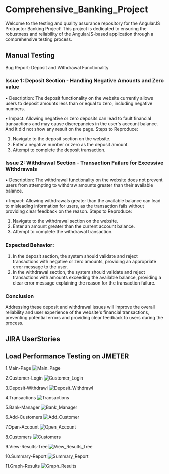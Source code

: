 # Comprehensive_Banking_Project
Welcome to the testing and quality assurance repository for the AngularJS Protractor Banking Project! This project is dedicated to ensuring the robustness and reliability of the AngularJS-based application through a comprehensive testing process.
## Manual Testing
Bug Report: Deposit and Withdrawal Functionality
### Issue 1: Deposit Section - Handling Negative Amounts and Zero value
•	Description: The deposit functionality on the website currently allows users to deposit amounts less than or equal to zero, including negative numbers.

•	Impact: Allowing negative or zero deposits can lead to fault financial transactions and may cause discrepancies in the user's account balance. And it did not show any result on the page.
Steps to Reproduce:
1.	Navigate to the deposit section on the website.
2.	Enter a negative number or zero as the deposit amount.
3.	Attempt to complete the deposit transaction.

### Issue 2: Withdrawal Section - Transaction Failure for Excessive Withdrawals
•	Description: The withdrawal functionality on the website does not prevent users from attempting to withdraw amounts greater than their available balance.

•	Impact: Allowing withdrawals greater than the available balance can lead to misleading information for users, as the transaction fails without providing clear feedback on the reason.
Steps to Reproduce:
1.	Navigate to the withdrawal section on the website.
2.	Enter an amount greater than the current account balance.
3.	Attempt to complete the withdrawal transaction.
### Expected Behavior:
1.	In the deposit section, the system should validate and reject transactions with negative or zero amounts, providing an appropriate error message to the user.
2.	In the withdrawal section, the system should validate and reject transactions with amounts exceeding the available balance, providing a clear error message explaining the reason for the transaction failure.
### Conclusion
Addressing these deposit and withdrawal issues will improve the overall reliability and user experience of the website's financial transactions, preventing potential errors and providing clear feedback to users during the process.
## JIRA UserStories
## Load Performance Testing on JMETER
1.Main-Page
 ![Main_Page](https://github.com/Aysel2003/Comprehensive_Banking_Project/assets/151445499/f5df8bbd-878b-4093-a850-3ebd219f7924)

2.Customer-Login
 ![Customer_Login](https://github.com/Aysel2003/Comprehensive_Banking_Project/assets/151445499/20ddd6e7-dc7c-4256-b41e-f52f1f58a79e)

3.Deposit-Withdrawl
 ![Deposit_Withdrawl](https://github.com/Aysel2003/Comprehensive_Banking_Project/assets/151445499/431d3689-1f2d-4ba8-a2ab-7d6daef84d43)

4.Transactions
 ![Transactions](https://github.com/Aysel2003/Comprehensive_Banking_Project/assets/151445499/b4d18661-f80e-4159-8e42-cdff7c96e1aa)

5.Bank-Manager
 ![Bank_Manager](https://github.com/Aysel2003/Comprehensive_Banking_Project/assets/151445499/89ce2dd0-9e32-4f65-b8de-2b0dfaac0c52)

6.Add-Customers
 ![Add_Customer](https://github.com/Aysel2003/Comprehensive_Banking_Project/assets/151445499/6c1d89cd-2fab-456b-be17-de7947e6972b)

7.Open-Account
 ![Open_Account](https://github.com/Aysel2003/Comprehensive_Banking_Project/assets/151445499/2494342f-e0c8-4250-a933-f3940e9bff2c)

8.Customers
 ![Customers](https://github.com/Aysel2003/Comprehensive_Banking_Project/assets/151445499/c07deab4-af81-4c80-844d-124fdcdfb46c)

9.View-Results-Tree
 ![View_Results_Tree](https://github.com/Aysel2003/Comprehensive_Banking_Project/assets/151445499/7eaa7a52-5643-41be-8eae-db0f527c6a96)

10.Summary-Report
 ![Summary_Report](https://github.com/Aysel2003/Comprehensive_Banking_Project/assets/151445499/0fe68a34-8c97-4502-ab5f-0c5ac8e9178b)

11.Graph-Results 
![Graph_Results](https://github.com/Aysel2003/Comprehensive_Banking_Project/assets/151445499/63fb664e-0c2f-4fc9-a0f8-d50757d38182)

